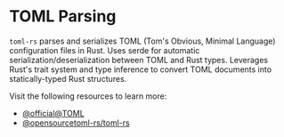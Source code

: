 # TOML Parsing

`toml-rs` parses and serializes TOML (Tom's Obvious, Minimal Language) configuration files in Rust. Uses serde for automatic serialization/deserialization between TOML and Rust types. Leverages Rust's trait system and type inference to convert TOML documents into statically-typed Rust structures.

Visit the following resources to learn more:

- [@official@TOML](https://docs.rs/toml/latest/toml/)
- [@opensourcetoml-rs/toml-rs](https://github.com/toml-rs/toml-rs)